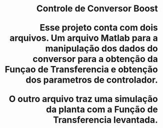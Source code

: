 <h1 align="right" > Controle de Conversor Boost
<br>

Esse projeto conta com dois arquivos. Um arquivo Matlab para
a manipulação dos dados do conversor para a obtenção da Funçao 
de Transferencia e obtenção dos parametros de controlador.<p/>

O outro arquivo traz uma simulação da planta com a Função de
Transferencia levantada.<p/>
